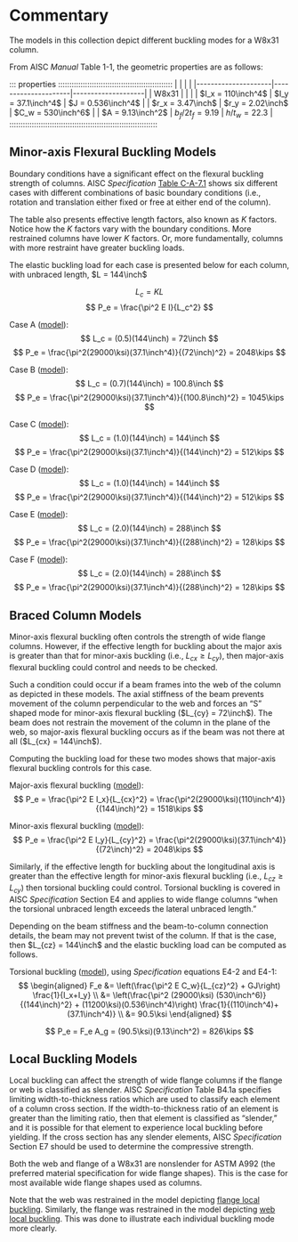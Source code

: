 Commentary 
==========

The models in this collection depict different buckling modes for a W8x31 
column.
$\newcommand{\inch}{~{\rm{in.}}}
 \newcommand{\kips}{~{\rm{kips}}}
 \newcommand{\ksi}{~{\rm{ksi}}}
 \newcommand{\sixt}{{\tfrac{1}{16}\inch}}$

From AISC *Manual* Table 1-1, the geometric properties are as follows:

::: properties :::::::::::::::::::::::::::::::::::::::::::::::::::
|                     |                     |                    |
|---------------------|---------------------|--------------------|
| W8x31               |                     |                    |
| $I_x = 110\inch^4$  | $I_y = 37.1\inch^4$ | $J = 0.536\inch^4$ |
| $r_x = 3.47\inch$   | $r_y = 2.02\inch$   | $C_w = 530\inch^6$ |
| $A = 9.13\inch^2$   | $b_f/2t_f = 9.19$   | $h/t_w = 22.3$     |
::::::::::::::::::::::::::::::::::::::::::::::::::::::::::::::::::


Minor-axis Flexural Buckling Models
-----------------------------------

Boundary conditions have a significant effect on the flexural buckling strength 
of columns. AISC *Specification* [Table C-A-7.1](#Table-C-A-7.1) shows six different cases with 
different combinations of basic boundary conditions (i.e., rotation and translation 
either fixed or free at either end of the column). 

The table also presents effective length factors, also known as *K* factors. Notice 
how the *K* factors vary with the boundary conditions. More restrained columns have 
lower *K* factors. Or, more fundamentally, columns with more restraint have greater buckling 
loads. 

The elastic buckling load for each case is presented below for each column,
with unbraced length, $L = 144\inch$

$$ L_c = KL $$
$$ P_e = \frac{\pi^2 E I}{L_c^2} $$

Case A ([model](#Case-A)):
$$ L_c = (0.5)(144\inch) = 72\inch $$
$$ P_e = \frac{\pi^2(29000\ksi)(37.1\inch^4)}{(72\inch)^2} = 2048\kips $$

Case B ([model](#Case-B)):
$$ L_c = (0.7)(144\inch) = 100.8\inch $$
$$ P_e = \frac{\pi^2(29000\ksi)(37.1\inch^4)}{(100.8\inch)^2} = 1045\kips $$

Case C ([model](#Case-C)):
$$ L_c = (1.0)(144\inch) = 144\inch $$
$$ P_e = \frac{\pi^2(29000\ksi)(37.1\inch^4)}{(144\inch)^2} = 512\kips $$

Case D ([model](#Case-D)):
$$ L_c = (1.0)(144\inch) = 144\inch $$
$$ P_e = \frac{\pi^2(29000\ksi)(37.1\inch^4)}{(144\inch)^2} = 512\kips $$

Case E ([model](#Case-E)):
$$ L_c = (2.0)(144\inch) = 288\inch $$
$$ P_e = \frac{\pi^2(29000\ksi)(37.1\inch^4)}{(288\inch)^2} = 128\kips $$

Case F ([model](#Case-F)):
$$ L_c = (2.0)(144\inch) = 288\inch $$
$$ P_e = \frac{\pi^2(29000\ksi)(37.1\inch^4)}{(288\inch)^2} = 128\kips $$


Braced Column Models
--------------------

Minor-axis flexural buckling often controls the strength of wide flange columns. 
However, if the effective length for buckling about the major axis is greater 
than that for minor-axis buckling (i.e., $L_{cx} \geq L_{cy}$), then major-axis 
flexural buckling could control and needs to be checked. 

Such a condition could occur if a beam frames into the web of the column as 
depicted in these models. The axial stiffness of the beam prevents movement 
of the column perpendicular to the web and forces an “S” shaped mode for 
minor-axis flexural buckling ($L_{cy} = 72\inch$). The beam does not restrain 
the movement of the column in the plane of the web, so major-axis flexural buckling 
occurs as if the beam was not there at all ($L_{cx} = 144\inch$).

Computing the buckling load for these two modes shows that major-axis flexural 
buckling controls for this case. 

Major-axis flexural buckling ([model](#Major-axis-flexural)):
$$ P_e = \frac{\pi^2 E I_x}{L_{cx}^2} = \frac{\pi^2(29000\ksi)(110\inch^4)}{(144\inch)^2} = 1518\kips $$

Minor-axis flexural buckling ([model](#Minor-axis-flexural)):
$$ P_e = \frac{\pi^2 E I_y}{L_{cy}^2} = \frac{\pi^2(29000\ksi)(37.1\inch^4)}{(72\inch)^2} = 2048\kips $$

Similarly, if the effective length for buckling about the longitudinal axis is 
greater than the effective length for minor-axis flexural buckling 
(i.e., $L_{cz} \geq L_{cy}$) then torsional buckling could control. Torsional 
buckling is covered in AISC *Specification* Section E4 and applies to wide 
flange columns “when the torsional unbraced length exceeds the lateral unbraced 
length.”

Depending on the beam stiffness and the beam-to-column connection details, the
beam may not prevent twist of the column. If that is the case, then
$L_{cz} = 144\inch$ and the elastic buckling load can be computed as follows.

Torsional buckling ([model](#Torsional)), using *Specification* equations E4-2
and E4-1:
$$ \begin{aligned}
    F_e &= \left(\frac{\pi^2 E C_w}{L_{cz}^2} + GJ\right) \frac{1}{I_x+I_y} \\
        &= \left(\frac{\pi^2 (29000\ksi) (530\inch^6)}{(144\inch)^2} + (11200\ksi)(0.536\inch^4)\right) \frac{1}{(110\inch^4)+(37.1\inch^4)} \\
        &= 90.5\ksi
\end{aligned} $$

$$ P_e = F_e A_g = (90.5\ksi)(9.13\inch^2) = 826\kips $$


Local Buckling Models
---------------------

Local buckling can affect the strength of wide flange 
columns if the flange or web is classified as slender. AISC *Specification* Table B4.1a 
specifies limiting width-to-thickness ratios which are used to classify each element of 
a column cross section. If the width-to-thickness ratio of an element is greater than 
the limiting ratio, then that element is classified as “slender,” and it is possible for 
that element to experience local buckling before yielding. If the cross section has 
any slender elements, AISC *Specification* Section E7 should be used to determine the 
compressive strength.

Both the web and flange of a W8x31 are nonslender for ASTM A992 (the preferred material 
specification for wide flange shapes). This is the case for most available wide flange 
shapes used as columns. 

Note that the web was restrained in the model depicting [flange local buckling](./#Flange-local-buckling).
Similarly, the flange was restrained in the model depicting [web local buckling](./#Web-local-buckling).
This was done to illustrate each individual buckling mode more clearly. 

